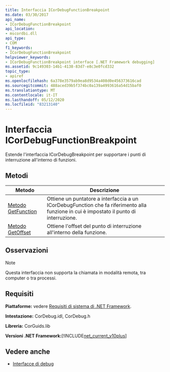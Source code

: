 ```yaml
---
title: Interfaccia ICorDebugFunctionBreakpoint
ms.date: 03/30/2017
api_name:
- ICorDebugFunctionBreakpoint
api_location:
- mscordbi.dll
api_type:
- COM
f1_keywords:
- ICorDebugFunctionBreakpoint
helpviewer_keywords:
- ICorDebugFunctionBreakpoint interface [.NET Framework debugging]
ms.assetid: 9c149303-14b1-4138-83d7-e8c3e0fcd332
topic_type:
- apiref
ms.openlocfilehash: 6a378e3579ab9ea8d9534a408d0e456373616cad
ms.sourcegitcommit: 488aced39b5f374bc0a139a4993616a54d15baf0
ms.translationtype: MT
ms.contentlocale: it-IT
ms.lasthandoff: 05/12/2020
ms.locfileid: "83213140"
---
```

# <a name="icordebugfunctionbreakpoint-interface"></a>Interfaccia ICorDebugFunctionBreakpoint

Estende l'interfaccia ICorDebugBreakpoint per supportare i punti di interruzione all'interno di funzioni.  
  
## <a name="methods"></a>Metodi  
  
|Metodo|Descrizione|  
|------------|-----------------|  
|[Metodo GetFunction](icordebugfunctionbreakpoint-getfunction-method.md)|Ottiene un puntatore a interfaccia a un ICorDebugFunction che fa riferimento alla funzione in cui è impostato il punto di interruzione.|  
|[Metodo GetOffset](icordebugfunctionbreakpoint-getoffset-method.md)|Ottiene l'offset del punto di interruzione all'interno della funzione.|  
  
## <a name="remarks"></a>Osservazioni  
  
> [!NOTE]
> Questa interfaccia non supporta la chiamata in modalità remota, tra computer o tra processi.  
  
## <a name="requirements"></a>Requisiti  
 **Piattaforme:** vedere [Requisiti di sistema di .NET Framework](../../get-started/system-requirements.md).  
  
 **Intestazione:** CorDebug.idl, CorDebug.h  
  
 **Libreria:** CorGuids.lib  
  
 **Versioni .NET Framework:**[!INCLUDE[net_current_v10plus](../../../../includes/net-current-v10plus-md.md)]  
  
## <a name="see-also"></a>Vedere anche

- [Interfacce di debug](debugging-interfaces.md)
